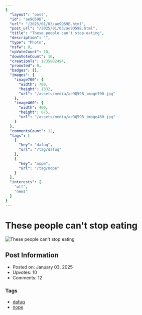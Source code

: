 ```yaml
---
{
  "layout": "post",
  "id": "ae9Q59B",
  "url": "/2025/01/03/ae9Q59B.html",
  "post_url": "/2025/01/03/ae9Q59B.html",
  "title": "These people can't stop eating",
  "description": "",
  "type": "Photo",
  "nsfw": 0,
  "upVoteCount": 10,
  "downVoteCount": 16,
  "creationTs": 1735882494,
  "promoted": 0,
  "badges": [],
  "images": {
    "image700": {
      "width": 700,
      "height": 1332,
      "url": "/assets/media/ae9Q59B_image700.jpg"
    },
    "image460": {
      "width": 460,
      "height": 875,
      "url": "/assets/media/ae9Q59B_image460.jpg"
    }
  },
  "commentsCount": 12,
  "tags": [
    {
      "key": "dafuq",
      "url": "/tag/dafuq"
    },
    {
      "key": "nope",
      "url": "/tag/nope"
    }
  ],
  "interests": [
    "wtf",
    "news"
  ]
}
---
```


# These people can't stop eating

![These people can't stop eating](/assets/media/ae9Q59B_image700.jpg)

## Post Information

- Posted on: January 03, 2025
- Upvotes: 10
- Comments: 12

### Tags

- [dafuq](/tag/dafuq)
- [nope](/tag/nope)
